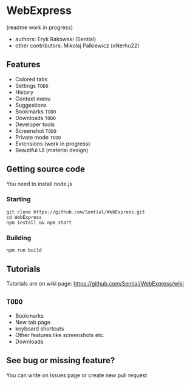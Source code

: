 # WebExpress
(readme work in progress)
* authors: Eryk Rakowski (Sential)
* other contributors: Mikołaj Palkiewicz (xNerhu22)

## Features
* Colored tabs
* Settings `TODO`
* History
* Context menu
* Suggestions
* Bookmarks `TODO`
* Downloads `TODO`
* Developer tools
* Screenshot `TODO`
* Private mode `TODO`
* Extensions (work in progress)
* Beautiful UI (material design)

## Getting source code
You need to install node.js
### Starting
```
git clone https://github.com/Sential/WebExpress.git
cd WebExpress
npm install && npm start
```
### Building
```
npm run build
```

## Tutorials
Tutorials are on wiki page: https://github.com/Sential/WebExpress/wiki

## `TODO`
* Bookmarks
* New tab page
* keyboard shortcuts
* Other features like screenshots etc.
* Downloads

## See bug or missing feature?
You can write on Issues page or create new pull request


